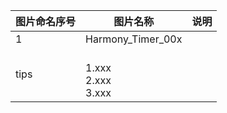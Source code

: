 
 | 图片命名序号 | 图片名称 | 说明 |
 | --- | ----- | ----- | 
 | 1 | Harmony_Timer_00x |  | 
 | tips | <br/>1.xxx <br/>2.xxx <br/>3.xxx | | 
 
